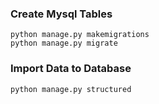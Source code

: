 ### Create Mysql Tables

    python manage.py makemigrations
    python manage.py migrate

### Import Data to Database
    python manage.py structured
